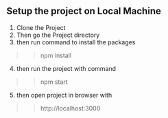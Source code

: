 ## Setup the project on Local Machine

  1. Clone the Project
  2. Then go the Project directory
  3. then run command to install the packages 
   >> npm install
  4. then run the project with command
   >> npm start
  5. then open project in browser with
   >> http://localhost:3000
